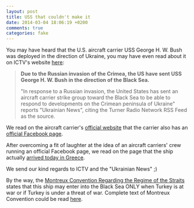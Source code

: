 ```yaml
---
layout: post
title: USS that couldn't make it
date: 2014-03-04 18:06:19 +0200
comments: true
categories: fake
---
```

You may have heard that the U.S. aircraft carrier USS George H. W. Bush was deployed in the direction of Ukraine, you may have even read about it on ICTV's website [here](http://fakty.ictv.ua/ru/index/read-news/id/1506591):

> **Due to the Russian invasion of the Crimea, the US have sent USS George H. W. Bush in the direction of the Black Sea.**
>
> "In response to a Russian invasion, the United States has sent an aircraft carrier strike group toward the Black Sea to be able to respond to developments on the Crimean peninsula of Ukraine" reports "Ukrainian News", citing the Turner Radio Network RSS Feed as the source.

We read on the aircraft carrier's <a href="http://www.public.navy.mil/airfor/cvn77/Pages/USS%20GEORGE%20H.W.%20BUSH%20(CVN%2077).aspx">official website</a> that the carrier also has an [official Facebook page](http://www.facebook.com/USSGeorgeHWBush).

After overcoming a fit of laughter at the idea of an aircraft carriers' crew running an official Facebook page, we read on the page that the ship actually [arrived today in Greece](https://www.facebook.com/notes/uss-george-hw-bush-cvn-77/uss-george-hw-bush-arrives-in-greece/666275313432490).

We send our kind regards to ICTV and the "Ukrainian News" ;)

By the way, the [Montreux Convention Regarding the Regime of the Straits](http://en.wikipedia.org/wiki/Montreux_Convention_Regarding_the_Regime_of_the_Straits) states that this ship may enter into the Black Sea ONLY when Turkey is at war or if Turkey is under a threat of war. Complete text of Montreux Convention could be read [here](http://en.wikisource.org/wiki/Montreux_Convention).